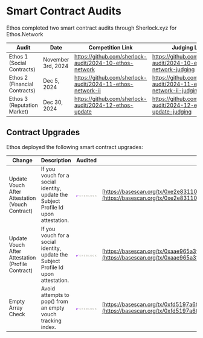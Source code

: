 # Smart Contract Audits

Ethos completed two smart contract audits through Sherlock.xyz for Ethos.Network

<table data-full-width="true"><thead><tr><th width="245">Audit</th><th>Date</th><th data-type="content-ref">Competition Link</th><th data-type="content-ref">Judging Link</th><th data-type="content-ref">PDF Report</th></tr></thead><tbody><tr><td>Ethos 1 (Social Contracts)</td><td>November 3rd, 2024</td><td><a href="https://github.com/sherlock-audit/2024-10-ethos-network">https://github.com/sherlock-audit/2024-10-ethos-network</a></td><td><a href="https://github.com/sherlock-audit/2024-10-ethos-network-judging">https://github.com/sherlock-audit/2024-10-ethos-network-judging</a></td><td><a href="https://github.com/sherlock-audit/2024-10-ethos-network-judging/blob/main/Audit_Report.pdf">https://github.com/sherlock-audit/2024-10-ethos-network-judging/blob/main/Audit_Report.pdf</a></td></tr><tr><td>Ethos 2 (Financial Contracts)</td><td>Dec 5, 2024</td><td><a href="https://github.com/sherlock-audit/2024-11-ethos-network-ii">https://github.com/sherlock-audit/2024-11-ethos-network-ii</a></td><td><a href="https://github.com/sherlock-audit/2024-11-ethos-network-ii-judging">https://github.com/sherlock-audit/2024-11-ethos-network-ii-judging</a></td><td><a href="https://github.com/sherlock-audit/2024-11-ethos-network-ii-judging/blob/main/Audit_Report.pdf">https://github.com/sherlock-audit/2024-11-ethos-network-ii-judging/blob/main/Audit_Report.pdf</a></td></tr><tr><td>Ethos 3 (Reputation Market)</td><td>Dec 30, 2024</td><td><a href="https://github.com/sherlock-audit/2024-12-ethos-update">https://github.com/sherlock-audit/2024-12-ethos-update</a></td><td><a href="https://github.com/sherlock-audit/2024-12-ethos-update-judging">https://github.com/sherlock-audit/2024-12-ethos-update-judging</a></td><td><a href="https://github.com/sherlock-audit/2024-12-ethos-update-judging/blob/main/Audit_Report.pdf">https://github.com/sherlock-audit/2024-12-ethos-update-judging/blob/main/Audit_Report.pdf</a></td></tr></tbody></table>

## Contract Upgrades

Ethos deployed the following smart contract upgrades:

| Change                                            | Description                                                                         | Audited                                                                       | Transaction                                                                                                                                                                                                        |
| ------------------------------------------------- | ----------------------------------------------------------------------------------- | ----------------------------------------------------------------------------- | ------------------------------------------------------------------------------------------------------------------------------------------------------------------------------------------------------------------ |
| Update Vouch After Attestation (Vouch Contract)   | If you vouch for a social identity, update the Subject Profile Id upon attestation. | <img src="../.gitbook/assets/sherlock-dark.webp" alt="" data-size="original"> | [https://basescan.org/tx/0xe2e83110a708016ac45ef5b50c514cb09b16a476c5b2da966351f310d5b426c1#eventlog#539](https://basescan.org/tx/0xe2e83110a708016ac45ef5b50c514cb09b16a476c5b2da966351f310d5b426c1#eventlog#539) |
| Update Vouch After Attestation (Profile Contract) | If you vouch for a social identity, update the Subject Profile Id upon attestation. | <img src="../.gitbook/assets/sherlock-dark.webp" alt="" data-size="original"> | [https://basescan.org/tx/0xaae965a3f277c66d488cceab54a3ac7232187df13da49675fc724bf5d90681ea#eventlog#306](https://basescan.org/tx/0xaae965a3f277c66d488cceab54a3ac7232187df13da49675fc724bf5d90681ea#eventlog#306) |
| Empty Array Check                                 | Avoid attempts to pop() from an empty vouch tracking index.                         | <img src="../.gitbook/assets/sherlock-dark.webp" alt="" data-size="original"> | [https://basescan.org/tx/0xfd5197a6fc15315b11e170b7612d91ad643730e8a9180b16326e07c805d9e8a4](https://basescan.org/tx/0xfd5197a6fc15315b11e170b7612d91ad643730e8a9180b16326e07c805d9e8a4)                           |

